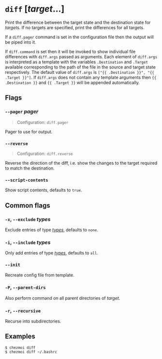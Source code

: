 # `diff` [*target*...]

Print the difference between the target state and the destination state for
*target*s. If no targets are specified, print the differences for all targets.

If a `diff.pager` command is set in the configuration file then the output will
be piped into it.

If `diff.command` is set then it will be invoked to show individual file
differences with `diff.args` passed as arguments. Each element of `diff.args`
is interpreted as a template with the variables `.Destination` and `.Target`
available corresponding to the path of the file in the source and target state
respectively. The default value of `diff.args` is
`["{{ .Destination }}", "{{ .Target }}"]`. If `diff.args` does not contain any
template arguments then `{{ .Destination }}` and `{{ .Target }}` will be
appended automatically.

## Flags

### `--pager` *pager*

> Configuration: `diff.pager`

Pager to use for output.

### `--reverse`

> Configuration: `diff.reverse`

Reverse the direction of the diff, i.e. show the changes to the target required
to match the destination.

### `--script-contents`

Show script contents, defaults to `true`.

## Common flags

### `-x`, `--exclude` *types*

Exclude entries of type [*types*](../command-line-flags/common.md#available-types),
defaults to `none`.

### `-i`, `--include` *types*

Only add entries of type [*types*](../command-line-flags/common.md#available-types),
defaults to `all`.

### `--init`

Recreate config file from template.

### `-P`, `--parent-dirs`

Also perform command on all parent directories of *target*.

### `-r`, `--recursive`

Recurse into subdirectories.

## Examples

```console
$ chezmoi diff
$ chezmoi diff ~/.bashrc
```
